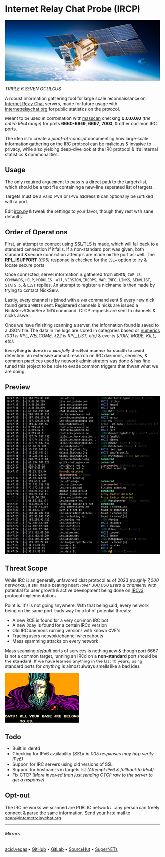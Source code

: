 # Internet Relay Chat Probe (IRCP)

![](.screens/ircp.png)

*TRIPLE 6 SEVEN OCULOUS*

A robust information gathering tool for large scale reconnaissance on [Internet Relay Chat](https://en.wikipedia.org/wiki/Internet_Relay_Chat) servers, made for future usage with [internetrelaychat.org](https://internetrelaychat.org) for public statistics on the protocol.

Meant to be used in combination with [masscan](https://github.com/robertdavidgraham/masscan) checking **0.0.0.0/0** *(the entire IPv4 range)* for ports **6660-6669**, **6697**, **7000**, & other common IRC ports.

The idea is to create a *proof-of-concept* documenting how large-scale information gathering on the IRC protocol can be malicious & invasive to privacy, while also yielding deep-dive look at the IRC protocol & it's internal statistics & commonalities.

## Usage
The only required arguement to pass is a direct path to the targets list, which should be a text file containing a new-line seperated list of targets.

Targets must be a valid IPv4 or IPv6 address & can optionally be suffixed with a port.

Edit [ircp.py](https://github.com/internet-relay-chat/IRCP/blob/master/ircp.py) & tweak the settings to your favor, though they rest with sane defaults.

## Order of Operations
First, an attempt to connect using SSL/TLS is made, which will fall back to a standard connection if it fails. If a non-standard port was given, both standard & secure connection attempts are made on the port as-well. The **RPL_ISUPPORT** *(005)* response is checked for the `SSL=` option to try & locate secure ports.

Once connected, server information is gathered from `ADMIN`, `CAP LS`, `COMMANDS`, `HELP`, `MODULES -all`, `VERSION`, `IRCOPS`, `MAP`, `INFO`, `LINKS`, `SERVLIST`, `STATS p`, & `LIST` replies. An attempt to register a nickname is then made by trying to contact NickServ.

Lastly, every channel is joined with a `WHO` command sent & every new nick found gets a `WHOIS` sent. Registered channels & nicks are issued a NickServ/ChanServ `INFO` command. CTCP requests are sent to channels & nicks aswell.

Once we have finishing scanning a server, the information found is saved to a JSON file. The data in the logs are stored in categories based on [numerics](https://raw.githubusercontent.com/internet-relay-chat/random/master/numerics.txt) *(001 is RPL_WELCOME, 322 is RPL_LIST, etc)* & events *(JOIN, MODE, KILL, etc)*.

Everything is done in a *carefully* throttled manner for stealth to avoid detection. An extensive amount research on IRC daemons, services, & common practices used by network administrators was done & has fine tuned this project to be able to evade common triggers that thwart what we are doing.

## Preview
![](.screens/preview.png)

## Threat Scope
While IRC is an generally unfavored chat protocol as of 2023 *(roughly 7,000 networks)*, it still has a beating heart *(over 300,000 users & channels)* with potential for user growth & active development being done on [IRCv3](https://ircv3.net/) protocol implementations.

Point is..it's is not going anywhere. With that being said, every network being on the same port leads way for a lot of potential threats:

* A new RCE is found for a very common IRC bot
* A new 0day is found for a certain IRCd version
* Old IRC daemons running versions with known CVE's
* Tracing users network/channel whereabouts
* Mass spamming attacks on every network

Mass scanning *default* ports of services is nothing new & though port 6667 is not a common target, running an IRCd on a **non-standard** port should be the **standard**. If we have learned anything in the last 10 years, using standard ports for *anything* is almost always smells like a bad idea.

![](.screens/base.png)

## Todo
* Built in identd
* Checking for IPv6 availability *(SSL= in 005 responses may help verify IPv6)*
* Support for IRC servers using old versions of SSL
* Support for hostnames in targets list *(Attempt IPv6 & fallback to IPv4)*
* Fix CTCP *(More involved than just sending CTCP raw to the server to get a response)*

## Opt-out
The IRC networks we scanned are PUBLIC networks...any person can freely connect & parse the same information. Send your hate mail to [scan@internetrelaychat.org](mailto://scan@internetrelaychat.org)

___

###### Mirrors
[acid.vegas](https://git.acid.vegas/IRCP) • [GitHub](https://github.com/internet-relay-chat/IRCP) • [GitLab](https://gitlab.com/internetrelaychat/IRCP) • [SourceHut](https://git.sr.ht/~acidvegas/IRCP) • [SuperNETs](https://git.supernets.org/internetrelaychat/IRCP)

